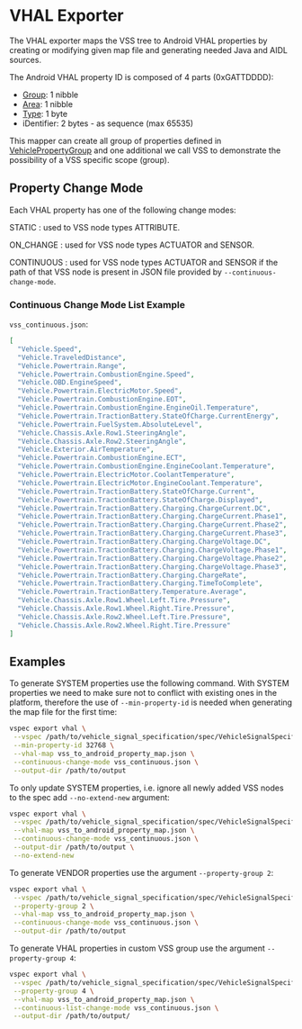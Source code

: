# VHAL Exporter

The VHAL exporter maps the VSS tree to Android VHAL properties by creating or modifying given map file and generating
needed Java and AIDL sources.

The Android VHAL property ID is composed of 4 parts (0xGATTDDDD):

- [Group](https://cs.android.com/android/platform/superproject/main/+/main:hardware/interfaces/automotive/vehicle/aidl_property/android/hardware/automotive/vehicle/VehiclePropertyGroup.aidl): 1 nibble
- [Area](https://cs.android.com/android/platform/superproject/main/+/main:hardware/interfaces/automotive/vehicle/aidl_property/android/hardware/automotive/vehicle/VehicleArea.aidl): 1 nibble
- [Type](https://cs.android.com/android/platform/superproject/main/+/main:hardware/interfaces/automotive/vehicle/aidl_property/android/hardware/automotive/vehicle/VehiclePropertyType.aidl): 1 byte
- iDentifier: 2 bytes - as sequence (max 65535)

This mapper can create all group of properties defined in
[VehiclePropertyGroup](https://cs.android.com/android/platform/superproject/main/+/main:hardware/interfaces/automotive/vehicle/aidl_property/android/hardware/automotive/vehicle/VehiclePropertyGroup.aidl)
and one additional we call VSS to demonstrate the possibility of a VSS specific scope (group).

## Property Change Mode

Each VHAL property has one of the following change modes:

STATIC
: used to VSS node types ATTRIBUTE.

ON_CHANGE
: used for VSS node types ACTUATOR and SENSOR.

CONTINUOUS
: used for VSS node types ACTUATOR and SENSOR if the path of that VSS node is present in JSON file provided by `--continuous-change-mode`.

### Continuous Change Mode List Example

`vss_continuous.json`:
```json
[
  "Vehicle.Speed",
  "Vehicle.TraveledDistance",
  "Vehicle.Powertrain.Range",
  "Vehicle.Powertrain.CombustionEngine.Speed",
  "Vehicle.OBD.EngineSpeed",
  "Vehicle.Powertrain.ElectricMotor.Speed",
  "Vehicle.Powertrain.CombustionEngine.EOT",
  "Vehicle.Powertrain.CombustionEngine.EngineOil.Temperature",
  "Vehicle.Powertrain.TractionBattery.StateOfCharge.CurrentEnergy",
  "Vehicle.Powertrain.FuelSystem.AbsoluteLevel",
  "Vehicle.Chassis.Axle.Row1.SteeringAngle",
  "Vehicle.Chassis.Axle.Row2.SteeringAngle",
  "Vehicle.Exterior.AirTemperature",
  "Vehicle.Powertrain.CombustionEngine.ECT",
  "Vehicle.Powertrain.CombustionEngine.EngineCoolant.Temperature",
  "Vehicle.Powertrain.ElectricMotor.CoolantTemperature",
  "Vehicle.Powertrain.ElectricMotor.EngineCoolant.Temperature",
  "Vehicle.Powertrain.TractionBattery.StateOfCharge.Current",
  "Vehicle.Powertrain.TractionBattery.StateOfCharge.Displayed",
  "Vehicle.Powertrain.TractionBattery.Charging.ChargeCurrent.DC",
  "Vehicle.Powertrain.TractionBattery.Charging.ChargeCurrent.Phase1",
  "Vehicle.Powertrain.TractionBattery.Charging.ChargeCurrent.Phase2",
  "Vehicle.Powertrain.TractionBattery.Charging.ChargeCurrent.Phase3",
  "Vehicle.Powertrain.TractionBattery.Charging.ChargeVoltage.DC",
  "Vehicle.Powertrain.TractionBattery.Charging.ChargeVoltage.Phase1",
  "Vehicle.Powertrain.TractionBattery.Charging.ChargeVoltage.Phase2",
  "Vehicle.Powertrain.TractionBattery.Charging.ChargeVoltage.Phase3",
  "Vehicle.Powertrain.TractionBattery.Charging.ChargeRate",
  "Vehicle.Powertrain.TractionBattery.Charging.TimeToComplete",
  "Vehicle.Powertrain.TractionBattery.Temperature.Average",
  "Vehicle.Chassis.Axle.Row1.Wheel.Left.Tire.Pressure",
  "Vehicle.Chassis.Axle.Row1.Wheel.Right.Tire.Pressure",
  "Vehicle.Chassis.Axle.Row2.Wheel.Left.Tire.Pressure",
  "Vehicle.Chassis.Axle.Row2.Wheel.Right.Tire.Pressure"
]
```

## Examples

To generate SYSTEM properties use the following command. With SYSTEM properties we need to make sure not to conflict
with existing ones in the platform, therefore the use of `--min-property-id` is needed when generating the map file
for the first time:

```bash
vspec export vhal \
 --vspec /path/to/vehicle_signal_specification/spec/VehicleSignalSpecification.vspec \
 --min-property-id 32768 \
 --vhal-map vss_to_android_property_map.json \
 --continuous-change-mode vss_continuous.json \
 --output-dir /path/to/output
```

To only update SYSTEM properties, i.e. ignore all newly added VSS nodes to the spec add `--no-extend-new` argument:

```bash
vspec export vhal \
 --vspec /path/to/vehicle_signal_specification/spec/VehicleSignalSpecification.vspec \
 --vhal-map vss_to_android_property_map.json \
 --continuous-change-mode vss_continuous.json \
 --output-dir /path/to/output \
 --no-extend-new
```

To generate VENDOR properties use the argument `--property-group 2`:

```bash
vspec export vhal \
 --vspec /path/to/vehicle_signal_specification/spec/VehicleSignalSpecification.vspec \
 --property-group 2 \
 --vhal-map vss_to_android_property_map.json \
 --continuous-change-mode vss_continuous.json \
 --output-dir /path/to/output
```

To generate VHAL properties in custom VSS group use the argument `--property-group 4`:

```bash
vspec export vhal \
 --vspec /path/to/vehicle_signal_specification/spec/VehicleSignalSpecification.vspec \
 --property-group 4 \
 --vhal-map vss_to_android_property_map.json \
 --continuous-list-change-mode vss_continuous.json \
 --output-dir /path/to/output/
```
